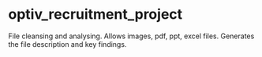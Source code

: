 # optiv_recruitment_project
File cleansing and analysing. Allows images, pdf, ppt, excel files. Generates the file description and key findings.
